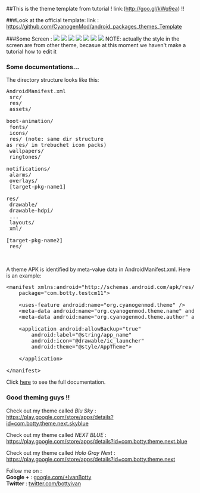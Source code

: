 ##This is the theme template from tutorial !
link:(http://goo.gl/kWq9ea) !!

###Look at the official template:
link : https://github.com/CyanogenMod/android_packages_themes_Template

###Some Screen : 
<img style="max-width:px ;" src="https://raw.githubusercontent.com/AndyMon/CM11-PA_Theme_template/master/screen/lesson_3_wallpaper_pre.png">
<img style="max-width:px ;" src="https://raw.githubusercontent.com/AndyMon/CM11-PA_Theme_template/master/screen/lesson_3_wall.png">
<img style="max-width:px ;" src="https://raw.githubusercontent.com/AndyMon/CM11-PA_Theme_template/master/screen/lesson_3_lock.png">
<img style="max-width:px ;" src="https://raw.githubusercontent.com/AndyMon/CM11-PA_Theme_template/master/screen/lesson_2_icon_settings_edited.png">
<img style="max-width:px ;" src="https://raw.githubusercontent.com/AndyMon/CM11-PA_Theme_template/master/screen/lesson_4_botton.png">
<img style="max-width:px ;" src="https://raw.githubusercontent.com/AndyMon/CM11-PA_Theme_template/master/screen/lesson_4_radio_holo_blue_dark.png">
<img style="max-width:px ;" src="https://raw.githubusercontent.com/AndyMon/CM11-PA_Theme_template/master/screen/lesson_4_switch.png">
<a>NOTE: actually the style in the screen are from other theme, becasue at this moment we haven't make a tutorial how to edit it</a>
### Some documentations...
The directory structure looks like this:<br><pre>
AndroidManifest.xml<br>
src/<br>
res/<br>
assets/<br>
  boot-animation/<br>
  fonts/<br>
  icons/<br>
    res/ (note: same dir structure as res/ in trebuchet icon packs)<br>
  wallpapers/<br>
  ringtones/<br>
  notifications/<br>
  alarms/<br>
  overlays/<br>
      [target-pkg-name1]<br>
          res/<br>
           drawable/<br>
           drawable-hdpi/<br>
           ...<br>
           layouts/<br>
           xml/<br>
      [target-pkg-name2]<br>
          res/</pre><br>
      
A theme APK is identified by meta-value data in AndroidManifest.xml. Here is an example:<br>
<pre><div class="line" id="LC1"><span class="nt">&lt;manifest</span> <span class="na">xmlns:android=</span><span class="s">"http://schemas.android.com/apk/res/android"</span></div><div class="line" id="LC2">&nbsp;&nbsp;&nbsp;&nbsp;<span class="na">package=</span><span class="s">"com.botty.testcm11"</span><span class="nt">&gt;</span></div><div class="line" id="LC3"><br></div><div class="line" id="LC4">&nbsp;&nbsp;&nbsp;&nbsp;<span class="nt">&lt;uses-feature</span> <span class="na">android:name=</span><span class="s">"org.cyanogenmod.theme"</span> <span class="nt">/&gt;</span></div><div class="line" id="LC5">&nbsp;&nbsp;&nbsp;&nbsp;<span class="nt">&lt;meta-data</span> <span class="na">android:name=</span><span class="s">"org.cyanogenmod.theme.name"</span> <span class="na">android:value=</span><span class="s">"My Test Theme"</span><span class="nt">/&gt;</span></div><div class="line" id="LC6">&nbsp;&nbsp;&nbsp;&nbsp;<span class="nt">&lt;meta-data</span> <span class="na">android:name=</span><span class="s">"org.cyanogenmod.theme.author"</span> <span class="na">android:value=</span><span class="s">"Botty Ivan"</span> <span class="nt">/&gt;</span></div><div class="line" id="LC7"><br></div><div class="line" id="LC8">&nbsp;&nbsp;&nbsp;&nbsp;<span class="nt">&lt;application</span> <span class="na">android:allowBackup=</span><span class="s">"true"</span></div><div class="line" id="LC9">&nbsp;&nbsp;&nbsp;&nbsp;&nbsp;&nbsp;&nbsp;&nbsp;<span class="na">android:label=</span><span class="s">"@string/app_name"</span></div><div class="line" id="LC10">&nbsp;&nbsp;&nbsp;&nbsp;&nbsp;&nbsp;&nbsp;&nbsp;<span class="na">android:icon=</span><span class="s">"@drawable/ic_launcher"</span></div><div class="line" id="LC11">&nbsp;&nbsp;&nbsp;&nbsp;&nbsp;&nbsp;&nbsp;&nbsp;<span class="na">android:theme=</span><span class="s">"@style/AppTheme"</span><span class="nt">&gt;</span></div><div class="line" id="LC12"><br></div><div class="line" id="LC13">&nbsp;&nbsp;&nbsp;&nbsp;<span class="nt">&lt;/application&gt;</span></div><div class="line" id="LC14"><br></div><div class="line" id="LC15"><span class="nt">&lt;/manifest&gt;</span></div></pre>
Click <a href="http://review.cyanogenmod.org/#/c/62375/">here</a> to see the full documentation.

### Good theming guys !!

Check out my theme called *Blu Sky* : https://play.google.com/store/apps/details?id=com.botty.theme.next.skyblue

Check out my theme called *NEXT BLUE* : https://play.google.com/store/apps/details?id=com.botty.theme.next.blue

Check out my theme called *Holo Gray Next* : https://play.google.com/store/apps/details?id=com.botty.theme.next

Follow me on : <br>
<b>Google +</b> : <a href="google.com/+IvanBotty">google.com/+IvanBotty</a><br>
<b>Twitter</b> : <a href="twitter.com/bottyivan">twitter.com/bottyivan</a>
